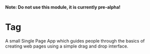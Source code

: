 **Note: Do not use this module, it is currently pre-alpha!**

# Tag
A small Single Page App which guides people through the basics of creating web pages using a simple drag and drop interface.
